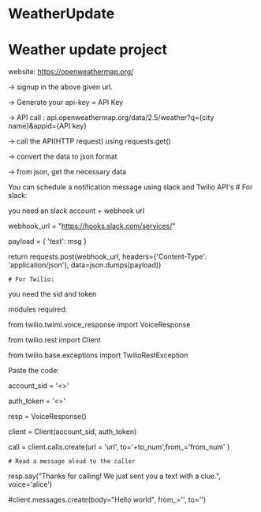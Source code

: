 # WeatherUpdate
# Weather update project

website: https://openweathermap.org/

-> signup in the above given url.

-> Generate your api-key = API Key

-> API call : api.openweathermap.org/data/2.5/weather?q={city name}&appid={API key}

-> call the API(HTTP request) using requests.get()

-> convert the data to json format

-> from json, get the necessary data



You can schedule a notification message using slack and Twilio API's
    # For slack: 

you need an slack account + webhook url

webhook_url = "https://hooks.slack.com/services/<enter ur webhook slack url>"
    
payload = { 'text': msg }

return requests.post(webhook_url, headers={'Content-Type': 'application/json'}, data=json.dumps(payload))

    # For Twilio:

you need the sid and token

modules required:

from twilio.twiml.voice_response import VoiceResponse

from twilio.rest import Client

from twilio.base.exceptions import TwilioRestException

Paste the code:

account_sid = '<>'

auth_token = '<>'

resp = VoiceResponse()

client = Client(account_sid, auth_token)

call = client.calls.create(url = 'url', to='+to_num',from_='from_num' )

    # Read a message aloud to the caller 
    
resp.say("Thanks for calling! We just sent you a text with a clue.", voice='alice')

#client.messages.create(body="Hello world", from_='', to='')

